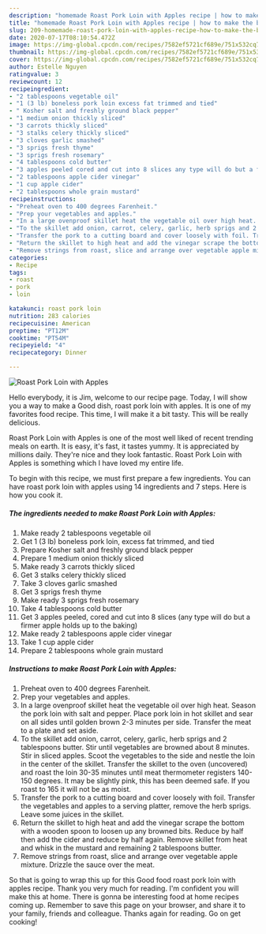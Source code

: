 ```yaml
---
description: "homemade Roast Pork Loin with Apples recipe | how to make the best Roast Pork Loin with Apples"
title: "homemade Roast Pork Loin with Apples recipe | how to make the best Roast Pork Loin with Apples"
slug: 209-homemade-roast-pork-loin-with-apples-recipe-how-to-make-the-best-roast-pork-loin-with-apples
date: 2020-07-17T08:10:54.472Z
image: https://img-global.cpcdn.com/recipes/7582ef5721cf689e/751x532cq70/roast-pork-loin-with-apples-recipe-main-photo.jpg
thumbnail: https://img-global.cpcdn.com/recipes/7582ef5721cf689e/751x532cq70/roast-pork-loin-with-apples-recipe-main-photo.jpg
cover: https://img-global.cpcdn.com/recipes/7582ef5721cf689e/751x532cq70/roast-pork-loin-with-apples-recipe-main-photo.jpg
author: Estelle Nguyen
ratingvalue: 3
reviewcount: 12
recipeingredient:
- "2 tablespoons vegetable oil"
- "1 (3 lb) boneless pork loin excess fat trimmed and tied"
- " Kosher salt and freshly ground black pepper"
- "1 medium onion thickly sliced"
- "3 carrots thickly sliced"
- "3 stalks celery thickly sliced"
- "3 cloves garlic smashed"
- "3 sprigs fresh thyme"
- "3 sprigs fresh rosemary"
- "4 tablespoons cold butter"
- "3 apples peeled cored and cut into 8 slices any type will do but a firmer apple holds up to the baking"
- "2 tablespoons apple cider vinegar"
- "1 cup apple cider"
- "2 tablespoons whole grain mustard"
recipeinstructions:
- "Preheat oven to 400 degrees Farenheit."
- "Prep your vegetables and apples."
- "In a large ovenproof skillet heat the vegetable oil over high heat. Season the pork loin with salt and pepper. Place pork loin in hot skillet and sear on all sides until golden brown 2-3 minutes per side. Transfer the meat to a plate and set aside."
- "To the skillet add onion, carrot, celery, garlic, herb sprigs and 2 tablespoons butter. Stir until vegetables are browned about 8 minutes. Stir in sliced apples. Scoot the vegetables to the side and nestle the loin in the center of the skillet. Transfer the skillet to the oven (uncovered) and roast the loin 30-35 minutes until meat thermometer registers 140-150 degrees. It may be slightly pink, this has been deemed safe. If you roast to 165 it will not be as moist."
- "Transfer the pork to a cutting board and cover loosely with foil. Transfer the vegetables and apples to a serving platter, remove the herb sprigs. Leave some juices in the skillet."
- "Return the skillet to high heat and add the vinegar scrape the bottom with a wooden spoon to loosen up any browned bits. Reduce by half then add the cider and reduce by half again. Remove skillet from heat and whisk in the mustard and remaining 2 tablespoons butter."
- "Remove strings from roast, slice and arrange over vegetable apple mixture. Drizzle the sauce over the meat."
categories:
- Recipe
tags:
- roast
- pork
- loin

katakunci: roast pork loin 
nutrition: 283 calories
recipecuisine: American
preptime: "PT12M"
cooktime: "PT54M"
recipeyield: "4"
recipecategory: Dinner

---
```



![Roast Pork Loin with Apples](https://img-global.cpcdn.com/recipes/7582ef5721cf689e/751x532cq70/roast-pork-loin-with-apples-recipe-main-photo.jpg)

Hello everybody, it is Jim, welcome to our recipe page. Today, I will show you a way to make a Good dish, roast pork loin with apples. It is one of my favorites food recipe. This time, I will make it a bit tasty. This will be really delicious.



Roast Pork Loin with Apples is one of the most well liked of recent trending meals on earth. It is easy, it's fast, it tastes yummy. It is appreciated by millions daily. They're nice and they look fantastic. Roast Pork Loin with Apples is something which I have loved my entire life.


To begin with this recipe, we must first prepare a few ingredients. You can have roast pork loin with apples using 14 ingredients and 7 steps. Here is how you cook it.

<!--inarticleads1-->

##### The ingredients needed to make Roast Pork Loin with Apples:

1. Make ready 2 tablespoons vegetable oil
1. Get 1 (3 lb) boneless pork loin, excess fat trimmed, and tied
1. Prepare  Kosher salt and freshly ground black pepper
1. Prepare 1 medium onion thickly sliced
1. Make ready 3 carrots thickly sliced
1. Get 3 stalks celery thickly sliced
1. Take 3 cloves garlic smashed
1. Get 3 sprigs fresh thyme
1. Make ready 3 sprigs fresh rosemary
1. Take 4 tablespoons cold butter
1. Get 3 apples peeled, cored and cut into 8 slices (any type will do but a firmer apple holds up to the baking)
1. Make ready 2 tablespoons apple cider vinegar
1. Take 1 cup apple cider
1. Prepare 2 tablespoons whole grain mustard




<!--inarticleads2-->

##### Instructions to make Roast Pork Loin with Apples:

1. Preheat oven to 400 degrees Farenheit.
1. Prep your vegetables and apples.
1. In a large ovenproof skillet heat the vegetable oil over high heat. Season the pork loin with salt and pepper. Place pork loin in hot skillet and sear on all sides until golden brown 2-3 minutes per side. Transfer the meat to a plate and set aside.
1. To the skillet add onion, carrot, celery, garlic, herb sprigs and 2 tablespoons butter. Stir until vegetables are browned about 8 minutes. Stir in sliced apples. Scoot the vegetables to the side and nestle the loin in the center of the skillet. Transfer the skillet to the oven (uncovered) and roast the loin 30-35 minutes until meat thermometer registers 140-150 degrees. It may be slightly pink, this has been deemed safe. If you roast to 165 it will not be as moist.
1. Transfer the pork to a cutting board and cover loosely with foil. Transfer the vegetables and apples to a serving platter, remove the herb sprigs. Leave some juices in the skillet.
1. Return the skillet to high heat and add the vinegar scrape the bottom with a wooden spoon to loosen up any browned bits. Reduce by half then add the cider and reduce by half again. Remove skillet from heat and whisk in the mustard and remaining 2 tablespoons butter.
1. Remove strings from roast, slice and arrange over vegetable apple mixture. Drizzle the sauce over the meat.




So that is going to wrap this up for this Good food roast pork loin with apples recipe. Thank you very much for reading. I'm confident you will make this at home. There is gonna be interesting food at home recipes coming up. Remember to save this page on your browser, and share it to your family, friends and colleague. Thanks again for reading. Go on get cooking!
